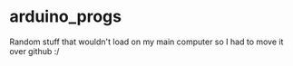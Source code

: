 # arduino_progs
Random stuff that wouldn't load on my main computer so I had to move it over github :/
